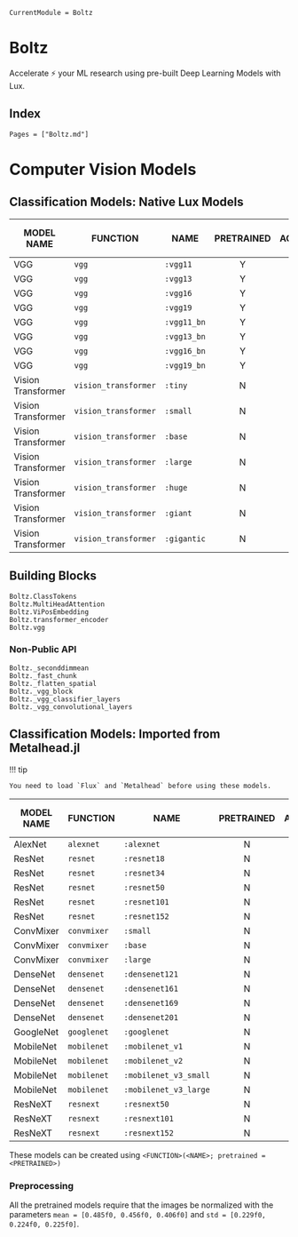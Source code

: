 ```@meta
CurrentModule = Boltz
```

# Boltz

Accelerate ⚡ your ML research using pre-built Deep Learning Models with Lux.


## Index

```@index
Pages = ["Boltz.md"]
```

# Computer Vision Models

## Classification Models: Native Lux Models

| MODEL NAME         | FUNCTION             | NAME        | PRETRAINED | TOP 1 ACCURACY (%) | TOP 5 ACCURACY (%) |
| ------------------ | -------------------- | ----------- | :--------: | :----------------: | :----------------: |
| VGG                | `vgg`                | `:vgg11`    |     Y      |       67.35        |       87.91        |
| VGG                | `vgg`                | `:vgg13`    |     Y      |       68.40        |       88.48        |
| VGG                | `vgg`                | `:vgg16`    |     Y      |       70.24        |       89.80        |
| VGG                | `vgg`                | `:vgg19`    |     Y      |       71.09        |       90.27        |
| VGG                | `vgg`                | `:vgg11_bn` |     Y      |       69.09        |       88.94        |
| VGG                | `vgg`                | `:vgg13_bn` |     Y      |       69.66        |       89.49        |
| VGG                | `vgg`                | `:vgg16_bn` |     Y      |       72.11        |       91.02        |
| VGG                | `vgg`                | `:vgg19_bn` |     Y      |       72.95        |       91.32        |
| Vision Transformer | `vision_transformer` | `:tiny`     |     N      |                    |                    |
| Vision Transformer | `vision_transformer` | `:small`    |     N      |                    |                    |
| Vision Transformer | `vision_transformer` | `:base`     |     N      |                    |                    |
| Vision Transformer | `vision_transformer` | `:large`    |     N      |                    |                    |
| Vision Transformer | `vision_transformer` | `:huge`     |     N      |                    |                    |
| Vision Transformer | `vision_transformer` | `:giant`    |     N      |                    |                    |
| Vision Transformer | `vision_transformer` | `:gigantic` |     N      |                    |                    |

## Building Blocks

```@docs
Boltz.ClassTokens
Boltz.MultiHeadAttention
Boltz.ViPosEmbedding
Boltz.transformer_encoder
Boltz.vgg
```

### Non-Public API

```@docs
Boltz._seconddimmean
Boltz._fast_chunk
Boltz._flatten_spatial
Boltz._vgg_block
Boltz._vgg_classifier_layers
Boltz._vgg_convolutional_layers
```

## Classification Models: Imported from Metalhead.jl

!!! tip

    You need to load `Flux` and `Metalhead` before using these models.


| MODEL NAME | FUNCTION    | NAME                  | PRETRAINED | TOP 1 ACCURACY (%) | TOP 5 ACCURACY (%) |
| ---------- | ----------- | --------------------- | :--------: | :----------------: | :----------------: |
| AlexNet    | `alexnet`   | `:alexnet`            |     N      |       54.48        |       77.72        |
| ResNet     | `resnet`    | `:resnet18`           |     N      |       68.08        |       88.44        |
| ResNet     | `resnet`    | `:resnet34`           |     N      |       72.13        |       90.91        |
| ResNet     | `resnet`    | `:resnet50`           |     N      |       74.55        |       92.36        |
| ResNet     | `resnet`    | `:resnet101`          |     N      |       74.81        |       92.36        |
| ResNet     | `resnet`    | `:resnet152`          |     N      |       77.63        |       93.84        |
| ConvMixer  | `convmixer` | `:small`              |     N      |                    |                    |
| ConvMixer  | `convmixer` | `:base`               |     N      |                    |                    |
| ConvMixer  | `convmixer` | `:large`              |     N      |                    |                    |
| DenseNet   | `densenet`  | `:densenet121`        |     N      |                    |                    |
| DenseNet   | `densenet`  | `:densenet161`        |     N      |                    |                    |
| DenseNet   | `densenet`  | `:densenet169`        |     N      |                    |                    |
| DenseNet   | `densenet`  | `:densenet201`        |     N      |                    |                    |
| GoogleNet  | `googlenet` | `:googlenet`          |     N      |                    |                    |
| MobileNet  | `mobilenet` | `:mobilenet_v1`       |     N      |                    |                    |
| MobileNet  | `mobilenet` | `:mobilenet_v2`       |     N      |                    |                    |
| MobileNet  | `mobilenet` | `:mobilenet_v3_small` |     N      |                    |                    |
| MobileNet  | `mobilenet` | `:mobilenet_v3_large` |     N      |                    |                    |
| ResNeXT    | `resnext`   | `:resnext50`          |     N      |                    |                    |
| ResNeXT    | `resnext`   | `:resnext101`         |     N      |                    |                    |
| ResNeXT    | `resnext`   | `:resnext152`         |     N      |                    |                    |

These models can be created using `<FUNCTION>(<NAME>; pretrained = <PRETRAINED>)`

### Preprocessing

All the pretrained models require that the images be normalized with the parameters
`mean = [0.485f0, 0.456f0, 0.406f0]` and `std = [0.229f0, 0.224f0, 0.225f0]`.
